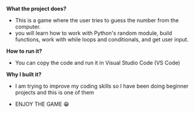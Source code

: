 **What the project does?** 
- This is a game where the user tries to guess the number from the computer.
- you will learn how to work with Python's random module, build functions, work with while loops and conditionals, and get user input.
  
**How to run it?**
- You can copy the code and run it in Visual Studio Code (VS Code)
  
**Why I built it?**
- I am trying to improve my coding skills so I have been doing beginner projects and this is one of them

- ENJOY THE GAME 😁


